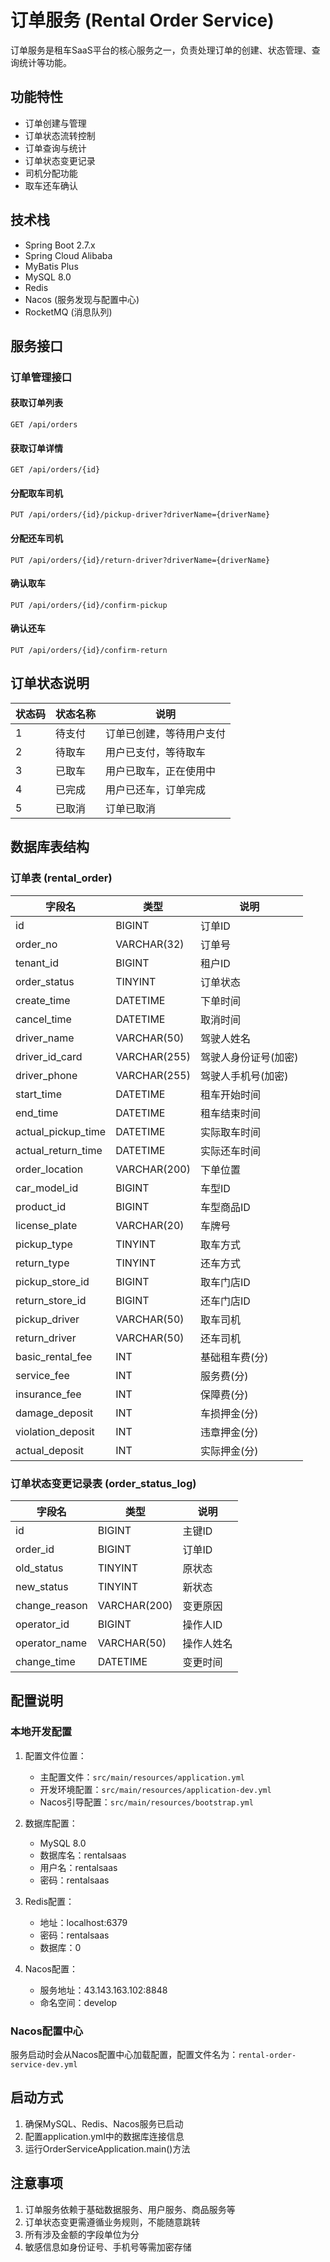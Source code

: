 # 订单服务 (Rental Order Service)

订单服务是租车SaaS平台的核心服务之一，负责处理订单的创建、状态管理、查询统计等功能。

## 功能特性

- 订单创建与管理
- 订单状态流转控制
- 订单查询与统计
- 订单状态变更记录
- 司机分配功能
- 取车还车确认

## 技术栈

- Spring Boot 2.7.x
- Spring Cloud Alibaba
- MyBatis Plus
- MySQL 8.0
- Redis
- Nacos (服务发现与配置中心)
- RocketMQ (消息队列)

## 服务接口

### 订单管理接口

#### 获取订单列表
```
GET /api/orders
```

#### 获取订单详情
```
GET /api/orders/{id}
```

#### 分配取车司机
```
PUT /api/orders/{id}/pickup-driver?driverName={driverName}
```

#### 分配还车司机
```
PUT /api/orders/{id}/return-driver?driverName={driverName}
```

#### 确认取车
```
PUT /api/orders/{id}/confirm-pickup
```

#### 确认还车
```
PUT /api/orders/{id}/confirm-return
```

## 订单状态说明

| 状态码 | 状态名称 | 说明 |
|-------|---------|------|
| 1 | 待支付 | 订单已创建，等待用户支付 |
| 2 | 待取车 | 用户已支付，等待取车 |
| 3 | 已取车 | 用户已取车，正在使用中 |
| 4 | 已完成 | 用户已还车，订单完成 |
| 5 | 已取消 | 订单已取消 |

## 数据库表结构

### 订单表 (rental_order)

| 字段名 | 类型 | 说明 |
|-------|------|------|
| id | BIGINT | 订单ID |
| order_no | VARCHAR(32) | 订单号 |
| tenant_id | BIGINT | 租户ID |
| order_status | TINYINT | 订单状态 |
| create_time | DATETIME | 下单时间 |
| cancel_time | DATETIME | 取消时间 |
| driver_name | VARCHAR(50) | 驾驶人姓名 |
| driver_id_card | VARCHAR(255) | 驾驶人身份证号(加密) |
| driver_phone | VARCHAR(255) | 驾驶人手机号(加密) |
| start_time | DATETIME | 租车开始时间 |
| end_time | DATETIME | 租车结束时间 |
| actual_pickup_time | DATETIME | 实际取车时间 |
| actual_return_time | DATETIME | 实际还车时间 |
| order_location | VARCHAR(200) | 下单位置 |
| car_model_id | BIGINT | 车型ID |
| product_id | BIGINT | 车型商品ID |
| license_plate | VARCHAR(20) | 车牌号 |
| pickup_type | TINYINT | 取车方式 |
| return_type | TINYINT | 还车方式 |
| pickup_store_id | BIGINT | 取车门店ID |
| return_store_id | BIGINT | 还车门店ID |
| pickup_driver | VARCHAR(50) | 取车司机 |
| return_driver | VARCHAR(50) | 还车司机 |
| basic_rental_fee | INT | 基础租车费(分) |
| service_fee | INT | 服务费(分) |
| insurance_fee | INT | 保障费(分) |
| damage_deposit | INT | 车损押金(分) |
| violation_deposit | INT | 违章押金(分) |
| actual_deposit | INT | 实际押金(分) |

### 订单状态变更记录表 (order_status_log)

| 字段名 | 类型 | 说明 |
|-------|------|------|
| id | BIGINT | 主键ID |
| order_id | BIGINT | 订单ID |
| old_status | TINYINT | 原状态 |
| new_status | TINYINT | 新状态 |
| change_reason | VARCHAR(200) | 变更原因 |
| operator_id | BIGINT | 操作人ID |
| operator_name | VARCHAR(50) | 操作人姓名 |
| change_time | DATETIME | 变更时间 |

## 配置说明

### 本地开发配置

1. 配置文件位置：
   - 主配置文件：`src/main/resources/application.yml`
   - 开发环境配置：`src/main/resources/application-dev.yml`
   - Nacos引导配置：`src/main/resources/bootstrap.yml`

2. 数据库配置：
   - MySQL 8.0
   - 数据库名：rentalsaas
   - 用户名：rentalsaas
   - 密码：rentalsaas

3. Redis配置：
   - 地址：localhost:6379
   - 密码：rentalsaas
   - 数据库：0

4. Nacos配置：
   - 服务地址：43.143.163.102:8848
   - 命名空间：develop

### Nacos配置中心

服务启动时会从Nacos配置中心加载配置，配置文件名为：`rental-order-service-dev.yml`

## 启动方式

1. 确保MySQL、Redis、Nacos服务已启动
2. 配置application.yml中的数据库连接信息
3. 运行OrderServiceApplication.main()方法

## 注意事项

1. 订单服务依赖于基础数据服务、用户服务、商品服务等
2. 订单状态变更需遵循业务规则，不能随意跳转
3. 所有涉及金额的字段单位为分
4. 敏感信息如身份证号、手机号等需加密存储